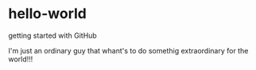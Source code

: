 # hello-world
getting started with GitHub

I'm just an ordinary guy that whant's to do somethig extraordinary for the world!!!
